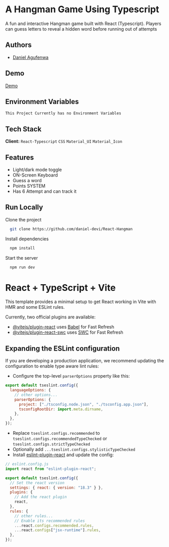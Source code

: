 # A Hangman Game Using Typescript

A fun and interactive Hangman game built with React (Typescript). Players can guess letters to reveal a hidden word before running out of attempts

## Authors

- [Daniel Agufenwa](https://www.github.com/daniel-devi)

## Demo

[Demo](https://5173-danieldevi-reacthangman-xzf525m9w2i.ws-eu115.gitpod.io/)

## Environment Variables

`This Project Currently has no Environment Variables`

## Tech Stack

**Client:** 
`React-Typescript`
`CSS`
`Material_UI`
`Material_Icon`

## Features

- Light/dark mode toggle
- ON-Screen Keyboard
- Guess a word
- Points SYSTEM
- Has 6 Attempt and can track it

## Run Locally

Clone the project

```bash
  git clone https://github.com/daniel-devi/React-Hangman
```

Install dependencies

```bash
  npm install
```

Start the server

```bash
  npm run dev
```

# React + TypeScript + Vite

This template provides a minimal setup to get React working in Vite with HMR and some ESLint rules.

Currently, two official plugins are available:

- [@vitejs/plugin-react](https://github.com/vitejs/vite-plugin-react/blob/main/packages/plugin-react/README.md) uses [Babel](https://babeljs.io/) for Fast Refresh
- [@vitejs/plugin-react-swc](https://github.com/vitejs/vite-plugin-react-swc) uses [SWC](https://swc.rs/) for Fast Refresh

## Expanding the ESLint configuration

If you are developing a production application, we recommend updating the configuration to enable type aware lint rules:

- Configure the top-level `parserOptions` property like this:

```js
export default tseslint.config({
  languageOptions: {
    // other options...
    parserOptions: {
      project: ["./tsconfig.node.json", "./tsconfig.app.json"],
      tsconfigRootDir: import.meta.dirname,
    },
  },
});
```

- Replace `tseslint.configs.recommended` to `tseslint.configs.recommendedTypeChecked` or `tseslint.configs.strictTypeChecked`
- Optionally add `...tseslint.configs.stylisticTypeChecked`
- Install [eslint-plugin-react](https://github.com/jsx-eslint/eslint-plugin-react) and update the config:

```js
// eslint.config.js
import react from "eslint-plugin-react";

export default tseslint.config({
  // Set the react version
  settings: { react: { version: "18.3" } },
  plugins: {
    // Add the react plugin
    react,
  },
  rules: {
    // other rules...
    // Enable its recommended rules
    ...react.configs.recommended.rules,
    ...react.configs["jsx-runtime"].rules,
  },
});
```
